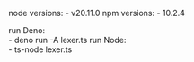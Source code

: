 node versions: 
    - v20.11.0
npm versions: 
    - 10.2.4

run Deno:  
    - deno run -A lexer.ts
run Node:    
    - ts-node lexer.ts